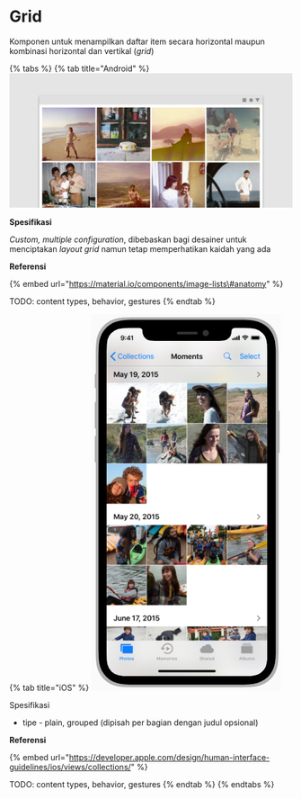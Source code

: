 # Grid

Komponen untuk menampilkan daftar item secara horizontal maupun kombinasi horizontal dan vertikal \(_grid_\)

{% tabs %}
{% tab title="Android" %}
![](../../../.gitbook/assets/image%20%2828%29.png)

**Spesifikasi**

_Custom, multiple configuration_, dibebaskan bagi desainer untuk menciptakan _layout grid_ namun tetap memperhatikan kaidah yang ada

**Referensi**

{% embed url="https://material.io/components/image-lists\#anatomy" %}

TODO: content types, behavior, gestures
{% endtab %}

{% tab title="iOS" %}
![](../../../.gitbook/assets/image%20%2812%29.png)



Spesifikasi

* tipe - plain, grouped \(dipisah per bagian dengan judul opsional\)

**Referensi**

{% embed url="https://developer.apple.com/design/human-interface-guidelines/ios/views/collections/" %}

TODO: content types, behavior, gestures
{% endtab %}
{% endtabs %}

